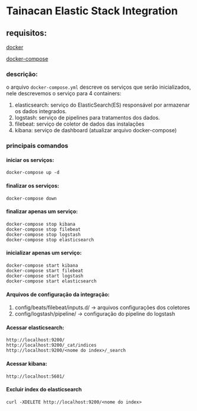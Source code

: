 # Tainacan Elastic Stack Integration
## requisitos:
[docker](https://docs.docker.com/get-docker)

[docker-compose](https://docs.docker.com/compose/install)

### descrição:
   o arquivo `docker-compose.yml` descreve os serviços que serão inicializados, nele descrevemos o serviço para 4 containers:
  
1. elasticsearch:
   serviço do ElasticSearch(ES) responsável por armazenar os dados integrados.
2. logstash:
   serviço de pipelines para tratamentos dos dados.
3. filebeat:
   serviço de coletor de dados das instalações
4. kibana:
   serviço de dashboard (atualizar arquivo docker-compose)


### principais comandos
#### iniciar os serviços:
```
docker-compose up -d
```

#### finalizar os serviços:
```
docker-compose down
```

#### finalizar apenas um serviço:
```
docker-compose stop kibana
docker-compose stop filebeat
docker-compose stop logstash
docker-compose stop elasticsearch
```

#### inicializar apenas um serviço:
```
docker-compose start kibana
docker-compose start filebeat
docker-compose start logstash
docker-compose start elasticsearch
```
#### Arquivos de configuração da integração:

1. config/beats/filebeat/inputs.d/  -> arquivos configurações dos coletores
2. config/logstash/pipeline/ -> configuração do pipeline do logstash

#### Acessar elasticsearch:
```
http://localhost:9200/
http://localhost:9200/_cat/indices
http://localhost:9200/<nome do index>/_search
```
#### Acessar kibana:
```
http://localhost:5601/
```

#### Excluir index do elasticsearch
```
curl -XDELETE http://localhost:9200/<nome do index>
```



